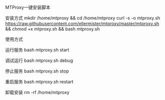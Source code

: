 MTProxy一键安装脚本

安装方式
mkdir /home/mtproxy && cd /home/mtproxy
curl -s -o mtproxy.sh https://raw.githubusercontent.com/ellermister/mtproxy/master/mtproxy.sh && chmod +x mtproxy.sh && bash mtproxy.sh

使用方式

运行服务
bash mtproxy.sh start

调试运行
bash mtproxy.sh debug

停止服务
bash mtproxy.sh stop

重启服务
bash mtproxy.sh restart

卸载安装
rm -rf /home/mtproxy
